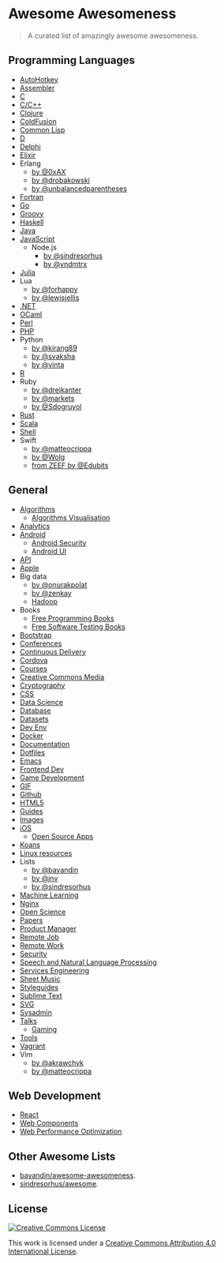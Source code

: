 # Awesome Awesomeness

> A curated list of amazingly awesome awesomeness.

## Programming Languages

- [AutoHotkey](https://github.com/ahkscript/awesome-AutoHotkey)
- [Assembler](https://github.com/mat0thew/awesome-asm)
- [C](https://github.com/kozross/awesome-c)
- [C/C++](https://github.com/fffaraz/awesome-cpp)
- [Clojure](https://github.com/razum2um/awesome-clojure)
- [ColdFusion](https://github.com/seancoyne/awesome-coldfusion)
- [Common Lisp](https://github.com/kozross/awesome-cl)
- [D](https://github.com/zhaopuming/awesome-d)
- [Delphi](https://github.com/Fr0sT-Brutal/awesome-delphi)
- [Elixir](https://github.com/h4cc/awesome-elixir)
- Erlang
	- [by @0xAX](https://github.com/0xAX/erlang-bookmarks)
	- [by @drobakowski](https://github.com/drobakowski/awesome-erlang)
	- [by @unbalancedparentheses](https://github.com/unbalancedparentheses/spawnedshelter)
- [Fortran](https://github.com/rabbiabram/awesome-fortran)
- [Go](https://github.com/avelino/awesome-go)
- [Groovy](https://github.com/kdabir/awesome-groovy)
- [Haskell](https://github.com/krispo/awesome-haskell)
- [Java](https://github.com/akullpp/awesome-java)
- [JavaScript](https://github.com/sorrycc/awesome-javascript)
	- Node.js
		- [by @sindresorhus](https://github.com/sindresorhus/awesome-nodejs)
		- [by @vndmtrx](https://github.com/vndmtrx/awesome-nodejs)
- [Julia](https://github.com/svaksha/Julia.jl)
- Lua
	- [by @forhappy](https://github.com/forhappy/awesome-lua)
	- [by @lewisjellis](https://github.com/LewisJEllis/awesome-lua)
- [.NET](https://github.com/quozd/awesome-dotnet)
- [OCaml](https://github.com/rizo/awesome-ocaml)
- [Perl](https://github.com/hachiojipm/awesome-perl)
- [PHP](https://github.com/ziadoz/awesome-php)
- Python
	- [by @kirang89](https://github.com/kirang89/pycrumbs)
	- [by @svaksha](https://github.com/svaksha/pythonidae)
	- [by @vinta](https://github.com/vinta/awesome-python)
- [R](https://github.com/qinwf/awesome-R)
- Ruby
	- [by @dreikanter](https://github.com/dreikanter/ruby-bookmarks)
	- [by @markets](https://github.com/markets/awesome-ruby)
	- [by @Sdogruyol](https://github.com/Sdogruyol/awesome-ruby)
- [Rust](https://github.com/kud1ing/awesome-rust)
- [Scala](https://github.com/lauris/awesome-scala)
- [Shell](https://github.com/alebcay/awesome-shell)
- Swift
	- [by @matteocrippa](https://github.com/matteocrippa/awesome-swift)
	- [by @Wolg](https://github.com/Wolg/awesome-swift)
	- [from ZEEF by @Edubits](https://awesome-swift.zeef.com/robin.eggenkamp)

## General

- [Algorithms](https://github.com/tayllan/awesome-algorithms)
    - [Algorithms Visualisation](https://github.com/enjalot/algovis)
- [Analytics](https://github.com/onurakpolat/awesome-analytics)
- [Android](https://github.com/JStumpp/awesome-android)
	- [Android Security](https://github.com/ashishb/android-security-awesome)
	- [Android UI](https://github.com/wasabeef/awesome-android-ui)
- [API](https://github.com/Kikobeats/awesome-api)
- [Apple](https://github.com/joeljfischer/awesome-apple)
- Big data
	- [by @onurakpolat](https://github.com/onurakpolat/awesome-bigdata)
	- [by @zenkay](https://github.com/zenkay/bigdata-ecosystem)
	- [Hadoop](https://github.com/youngwookim/awesome-hadoop)
- Books
	- [Free Programming Books](https://github.com/vhf/free-programming-books)
	- [Free Software Testing Books](https://github.com/ligurio/free-software-testing-books)
- [Bootstrap](https://github.com/therebelrobot/awesome-bootstrap)
- [Conferences](https://github.com/RichardLitt/awesome-conferences)
- [Continuous Delivery](https://github.com/itech001/ciandcd)
- [Cordova](https://github.com/busterc/awesome-cordova)
- [Courses](https://github.com/prakhar1989/awesome-courses)
- [Creative Commons Media](https://github.com/shime/creative-commons-media)
- [Cryptography](https://github.com/MaciejCzyzewski/retter)
- [CSS](https://github.com/sota0805/awesome-css)
- [Data Science](https://github.com/okulbilisim/awesome-datascience)
- [Database](https://github.com/numetriclabz/awesome-db)
- [Datasets](https://github.com/caesar0301/awesome-public-datasets)
- [Dev Env](https://github.com/jondot/awesome-devenv)
- [Docker](https://github.com/veggiemonk/awesome-docker)
- [Documentation](https://github.com/PharkMillups/beautiful-docs)
- [Dotfiles](https://github.com/webpro/awesome-dotfiles)
- [Emacs](https://github.com/emacs-tw/awesome-emacs)
- [Frontend Dev](https://github.com/dypsilon/frontend-dev-bookmarks)
- [Game Development](https://github.com/ellisonleao/magictools)
- [GIF](https://github.com/Kikobeats/awesome-gif)
- [Github](https://github.com/Kikobeats/awesome-github)
- [HTML5](https://github.com/diegocard/awesome-html5)
- [Guides](https://github.com/narkoz/guides)
- [Images](https://github.com/heyalexej/awesome-images)
- [iOS](https://github.com/vsouza/awesome-ios)
	- [Open Source Apps](https://github.com/dkhamsing/open-source-ios-apps)
- [Koans](https://github.com/ahmdrefat/awesome-koans)
- [Linux resources](https://github.com/itech001/awesome-linux-resources)
- Lists
	- [by @bayandin](https://github.com/bayandin/awesome-awesomeness)
	- [by @jnv](https://github.com/jnv/lists)
	- [by @sindresorhus](https://github.com/sindresorhus/awesome)
- [Machine Learning](https://github.com/josephmisiti/awesome-machine-learning)
- [Nginx](https://github.com/fcambus/nginx-resources)
- [Open Science](https://github.com/silky/awesome-open-science)
- [Papers](https://github.com/papers-we-love/papers-we-love)
- [Product Manager](https://github.com/hugo53/awesome-ProductManager)
- [Remote Job](https://github.com/lukasz-madon/awesome-remote-job)
- [Remote Work](https://github.com/hugo53/awesome-RemoteWork)
- [Security](https://github.com/sbilly/awesome-security)
- [Speech and Natural Language Processing](https://github.com/edobashira/speech-language-processing)
- [Services Engineering](https://github.com/mmcgrana/services-engineering)
- [Sheet Music](https://github.com/adius/awesome-sheet-music)
- [Styleguides](https://github.com/RichardLitt/awesome-styleguides)
- [Sublime Text](https://github.com/dreikanter/sublime-bookmarks)
- [SVG](https://github.com/willianjusten/awesome-svg)
- [Sysadmin](https://github.com/kahun/awesome-sysadmin)
- [Talks](https://github.com/JanVanRyswyck/awesome-talks)
	- [Gaming](https://github.com/hzoo/awesome-gametalks)
- [Tools](https://github.com/cjbarber/ToolsOfTheTrade)
- [Vagrant](https://github.com/iJackUA/awesome-vagrant)
- Vim
	- [by @akrawchyk](https://github.com/akrawchyk/awesome-vim)
	- [by @matteocrippa](https://github.com/matteocrippa/awesome-vim)

## Web Development

- [React](https://github.com/enaqx/awesome-react)
- [Web Components](https://github.com/mateusortiz/webcomponents-the-right-way)
- [Web Performance Optimization](https://github.com/davidsonfellipe/awesome-wpo)

## Other Awesome Lists

- [bayandin/awesome-awesomeness](https://github.com/bayandin/awesome-awesomeness).
- [sindresorhus/awesome](https://github.com/sindresorhus/awesome).

## License

[![Creative Commons License](http://i.creativecommons.org/l/by/4.0/88x31.png)](http://creativecommons.org/licenses/by/4.0/)

This work is licensed under a [Creative Commons Attribution 4.0 International License](http://creativecommons.org/licenses/by/4.0/).

